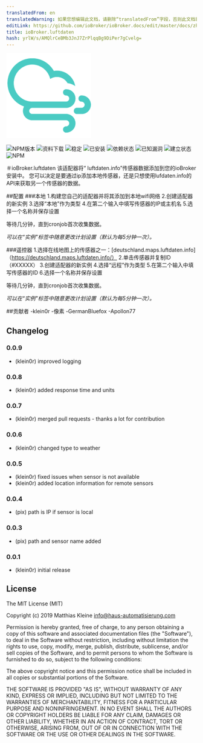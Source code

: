 ```yaml
---
translatedFrom: en
translatedWarning: 如果您想编辑此文档，请删除“translatedFrom”字段，否则此文档将再次自动翻译
editLink: https://github.com/ioBroker/ioBroker.docs/edit/master/docs/zh-cn/adapterref/iobroker.luftdaten/README.md
title: ioBroker.luftdaten
hash: yrlW/s/AMQlrCeBMb3JnJ7ZrPlqqBg9DiPer7gCvelg=
---
```

![商标](../../../en/adapterref/iobroker.luftdaten/admin/luftdaten.png)

![NPM版本](http://img.shields.io/npm/v/iobroker.luftdaten.svg)
![资料下载](https://img.shields.io/npm/dm/iobroker.luftdaten.svg)
![稳定](http://iobroker.live/badges/luftdaten-stable.svg)
![已安装](http://iobroker.live/badges/luftdaten-installed.svg)
![依赖状态](https://img.shields.io/david/klein0r/iobroker.luftdaten.svg)
![已知漏洞](https://snyk.io/test/github/klein0r/ioBroker.luftdaten/badge.svg)
![建立状态](http://img.shields.io/travis/klein0r/ioBroker.luftdaten.svg)
![NPM](https://nodei.co/npm/iobroker.luftdaten.png?downloads=true)

＃ioBroker.luftdaten
该适配器将“ luftdaten.info”传感器数据添加到您的ioBroker安装中。
您可以决定是要通过ip添加本地传感器，还是只想使用lufdaten.info的API来获取另一个传感器的数据。

##配置
###本地
1.构建您自己的适配器并将其添加到本地wifi网络
2.创建适配器的新实例
3.选择“本地”作为类型
4.在第二个输入中填写传感器的IP或主机名
5.选择一个名称并保存设置

等待几分钟，直到cronjob首次收集数据。

*可以在“实例”标签中随意更改计划设置（默认为每5分钟一次）。*

###遥控器
1.选择在线地图上的传感器之一：[deutschland.maps.luftdaten.info]（https://deutschland.maps.luftdaten.info/）
2.单击传感器并复制ID（#XXXXX）
3.创建适配器的新实例
4.选择“远程”作为类型
5.在第二个输入中填写传感器的ID
6.选择一个名称并保存设置

等待几分钟，直到cronjob首次收集数据。

*可以在“实例”标签中随意更改计划设置（默认为每5分钟一次）。*

##贡献者
-klein0r
-像素
-GermanBluefox
-Apollon77

## Changelog

### 0.0.9

* (klein0r) improved logging

### 0.0.8

* (klein0r) added response time and units

### 0.0.7

* (klein0r) merged pull requests - thanks a lot for contribution

### 0.0.6

* (klein0r) changed type to weather

### 0.0.5

* (klein0r) fixed issues when sensor is not available
* (klein0r) added location information for remote sensors

### 0.0.4

* (pix) path is IP if sensor is local

### 0.0.3

* (pix) path and sensor name added

### 0.0.1

* (klein0r) initial release

## License

The MIT License (MIT)

Copyright (c) 2019 Matthias Kleine <info@haus-automatisierung.com>

Permission is hereby granted, free of charge, to any person obtaining a copy
of this software and associated documentation files (the "Software"), to deal
in the Software without restriction, including without limitation the rights
to use, copy, modify, merge, publish, distribute, sublicense, and/or sell
copies of the Software, and to permit persons to whom the Software is
furnished to do so, subject to the following conditions:

The above copyright notice and this permission notice shall be included in
all copies or substantial portions of the Software.

THE SOFTWARE IS PROVIDED "AS IS", WITHOUT WARRANTY OF ANY KIND, EXPRESS OR
IMPLIED, INCLUDING BUT NOT LIMITED TO THE WARRANTIES OF MERCHANTABILITY,
FITNESS FOR A PARTICULAR PURPOSE AND NONINFRINGEMENT. IN NO EVENT SHALL THE
AUTHORS OR COPYRIGHT HOLDERS BE LIABLE FOR ANY CLAIM, DAMAGES OR OTHER
LIABILITY, WHETHER IN AN ACTION OF CONTRACT, TORT OR OTHERWISE, ARISING FROM,
OUT OF OR IN CONNECTION WITH THE SOFTWARE OR THE USE OR OTHER DEALINGS IN
THE SOFTWARE.
